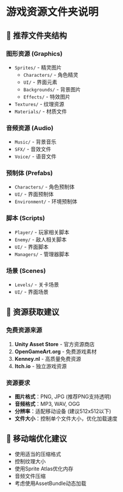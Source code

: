 # 游戏资源文件夹说明

## 📁 推荐文件夹结构

### 图形资源 (Graphics)
- `Sprites/` - 精灵图片
  - `Characters/` - 角色精灵
  - `UI/` - 界面元素
  - `Backgrounds/` - 背景图片
  - `Effects/` - 特效图片
- `Textures/` - 纹理资源
- `Materials/` - 材质文件

### 音频资源 (Audio)
- `Music/` - 背景音乐
- `SFX/` - 音效文件
- `Voice/` - 语音文件

### 预制体 (Prefabs)
- `Characters/` - 角色预制体
- `UI/` - 界面预制体
- `Environment/` - 环境预制体

### 脚本 (Scripts)
- `Player/` - 玩家相关脚本
- `Enemy/` - 敌人相关脚本
- `UI/` - 界面脚本
- `Managers/` - 管理器脚本

### 场景 (Scenes)
- `Levels/` - 关卡场景
- `UI/` - 界面场景

## 🎯 资源获取建议

### 免费资源来源
1. **Unity Asset Store** - 官方资源商店
2. **OpenGameArt.org** - 免费游戏素材
3. **Kenney.nl** - 高质量免费资源
4. **Itch.io** - 独立游戏资源

### 资源要求
- **图片格式**：PNG, JPG (推荐PNG支持透明)
- **音频格式**：MP3, WAV, OGG
- **分辨率**：适配移动设备 (建议512x512以下)
- **文件大小**：控制单个文件大小，优化加载速度

## 📱 移动端优化建议
- 使用适当的压缩格式
- 控制纹理大小
- 使用Sprite Atlas优化内存
- 音频文件压缩
- 考虑使用AssetBundle动态加载 